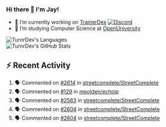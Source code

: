 ### Hi there 👋 I'm Jay!

- 🔭 I’m currently working on [TrainerDex](https://www.github.com/TrainerDex) [![Discord](https://discordapp.com/api/v6/guilds/364313717720219651/widget.png?style=shield)](http://discord.trainerdex.co.uk/)
- 🤔 I’m studying Computer Science at [OpenUniversity](http://www.open.ac.uk/courses/computing-it/degrees/bsc-computing-it-software-q62-soft)

![TurnrDev's Languages](https://github-readme-stats.vercel.app/api/top-langs/?username=TurnrDev&layout=compact&hide_border=true&title_color=1fa6aa&text_color=233247)
<br>
![TurnrDev's GitHub Stats](https://github-readme-stats.vercel.app/api?username=TurnrDev&show_icons=true&hide_border=true&count_private=true&include_all_commits=true&icon_color=1fa6aa&title_color=1fa6aa&text_color=233247)
<br>

## :zap: Recent Activity

<!--START_SECTION:activity-->
1. 🗣 Commented on [#2614](https://github.com/streetcomplete/StreetComplete/issues/2614) in [streetcomplete/StreetComplete](https://github.com/streetcomplete/StreetComplete)
2. 🗣 Commented on [#129](https://github.com/mpolden/echoip/issues/129) in [mpolden/echoip](https://github.com/mpolden/echoip)
3. 🗣 Commented on [#2583](https://github.com/streetcomplete/StreetComplete/issues/2583) in [streetcomplete/StreetComplete](https://github.com/streetcomplete/StreetComplete)
4. 🗣 Commented on [#2604](https://github.com/streetcomplete/StreetComplete/issues/2604) in [streetcomplete/StreetComplete](https://github.com/streetcomplete/StreetComplete)
5. 🗣 Commented on [#2604](https://github.com/streetcomplete/StreetComplete/issues/2604) in [streetcomplete/StreetComplete](https://github.com/streetcomplete/StreetComplete)
<!--END_SECTION:activity-->
